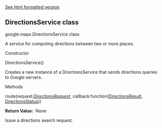 [See html formatted version](https://huasofoundries.github.io/google-maps-documentation/DirectionsService.html)


DirectionsService class
-----------------------

google.maps.DirectionsService class

A service for computing directions between two or more places.

Constructor

DirectionsService()

Creates a new instance of a DirectionsService that sends directions queries to Google servers.

Methods

route(request:[_DirectionsRequest_](https://github.com/amenadiel/google-maps-documentation/blob/master/docs/DirectionsRequest.md), callback:function([DirectionsResult](https://github.com/amenadiel/google-maps-documentation/blob/master/docs/DirectionsResult.md), [DirectionsStatus](https://github.com/amenadiel/google-maps-documentation/blob/master/docs/DirectionsStatus.md)))

**Return Value:**  None

Issue a directions search request.